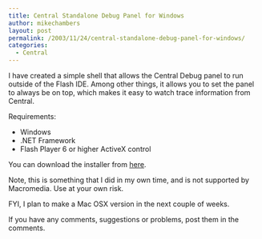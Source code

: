 ```yaml
---
title: Central Standalone Debug Panel for Windows
author: mikechambers
layout: post
permalink: /2003/11/24/central-standalone-debug-panel-for-windows/
categories:
  - Central
---
```



I have created a simple shell that allows the Central Debug panel to run outside of the Flash IDE. Among other things, it allows you to set the panel to always be on top, which makes it easy to watch trace information from Central.

Requirements:

*   Windows
*   .NET Framework
*   Flash Player 6 or higher ActiveX control

You can download the installer from [here][1].

Note, this is something that I did in my own time, and is not supported by Macromedia. Use at your own risk.

FYI, I plan to make a Mac OSX version in the next couple of weeks.

If you have any comments, suggestions or problems, post them in the comments.

 [1]: /mesh/files/CentralDebugShell.zip